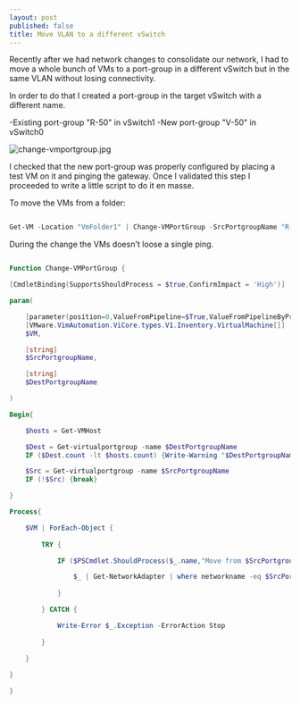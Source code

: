 ```yaml
---
layout: post
published: false
title: Move VLAN to a different vSwitch
---
```

Recently after we had network changes to consolidate our network, I had to move a whole bunch of VMs to a port-group in a different vSwitch but in the same VLAN without losing connectivity.

In order to do that I created a port-group in the target vSwitch with a different name.

-Existing port-group "R-50" in vSwitch1
-New port-group "V-50" in vSwitch0

![change-vmportgroup.jpg]({{site.baseurl}}/img/change-vmportgroup.jpg)

I checked that the new port-group was properly configured by placing a test VM on it and pinging the gateway. Once I validated this step I proceeded to write a little script to do it en masse.

To move the VMs from a folder:

```Powershell

Get-VM -Location "VmFolder1" | Change-VMPortGroup -SrcPortgroupName "R-50" -DestPortgroupName "V-50"

```

During the change the VMs doesn't loose a single ping.

```Powershell

Function Change-VMPortGroup {

[CmdletBinding(SupportsShouldProcess = $true,ConfirmImpact = 'High')] 

param(

    [parameter(position=0,ValueFromPipeline=$True,ValueFromPipelineByPropertyname=$True)]
    [VMware.VimAutomation.ViCore.types.V1.Inventory.VirtualMachine[]]
    $VM,

    [string]
    $SrcPortgroupName,

    [string]
    $DestPortgroupName

)

Begin{

    $hosts = Get-VMHost

    $Dest = Get-virtualportgroup -name $DestPortgroupName
    IF ($Dest.count -lt $hosts.count) {Write-Warning "$DestPortgroupName not present on all the hosts"} ELSEIF (!$Dest) {break}

    $Src = Get-virtualportgroup -name $SrcPortgroupName
    IF (!$Src) {break}

}

Process{

    $VM | ForEach-Object {
        
        TRY {

            IF ($PSCmdlet.ShouldProcess($_.name,"Move from $SrcPortgroupName to $DestPortgroupName")) {

                $_ | Get-NetworkAdapter | where networkname -eq $SrcPortgroupName | Set-NetworkAdapter -NetworkName $DestPortgroupName -Confirm:$false
        
            }

        } CATCH {

            Write-Error $_.Exception -ErrorAction Stop
            
        }

    }
    
}

}

```